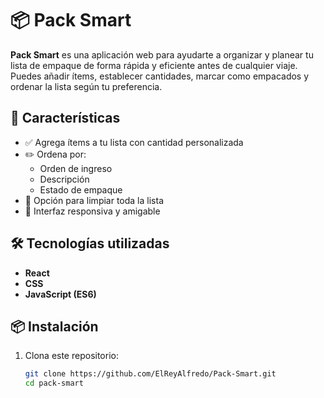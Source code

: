 # 📦 Pack Smart

**Pack Smart** es una aplicación web para ayudarte a organizar y planear tu lista de empaque de forma rápida y eficiente antes de cualquier viaje. Puedes añadir ítems, establecer cantidades, marcar como empacados y ordenar la lista según tu preferencia.

## 🚀 Características

- ✅ Agrega ítems a tu lista con cantidad personalizada
- ✏️ Ordena por:
  - Orden de ingreso
  - Descripción
  - Estado de empaque
- 🧹 Opción para limpiar toda la lista
- 🎯 Interfaz responsiva y amigable

## 🛠️ Tecnologías utilizadas

- **React**
- **CSS**
- **JavaScript (ES6)**

## 📦 Instalación

1. Clona este repositorio:
   ```bash
   git clone https://github.com/ElReyAlfredo/Pack-Smart.git
   cd pack-smart
   ```
